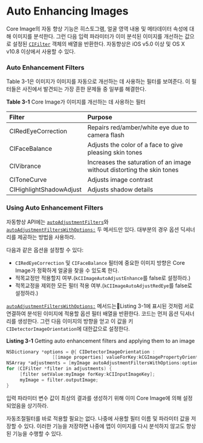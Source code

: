 # Auto Enhancing Images

Core Image의 자동 향상 기능은 히스토그램, 얼굴 영역 내용 및 메타데이터 속성에 대해 이미지를 분석한다. 그런 다음 입력 파라미터가 이미 분석된 이미지를 개선하는 값으로 설정된 [`CIFilter`](https://developer.apple.com/documentation/coreimage/cifilter) 객체의 배열을 반환한다. 자동향상은 iOS v5.0 이상 및 OS X v10.8 이상에서 사용할 수 있다.

### Auto Enhancement Filters

Table 3-1은 이미지가 이미지를 자동으로 개선하는 데 사용하는 필터를 보여준다. 이 필터들은 사진에서 발견되는 가장 흔한 문제들 중 일부를 해결한다.

**Table 3-1** Core Image가 이미지를 개선하는 데 사용하는 필터

| Filter | Purpose |
| :--- | :--- |
| CIRedEyeCorrection | Repairs red/amber/white eye due to camera flash |
| CIFaceBalance | Adjusts the color of a face to give pleasing skin tones |
| CIVibrance | Increases the saturation of an image without distorting the skin tones |
| CIToneCurve | Adjusts image contrast |
| CIHighlightShadowAdjust | Adjusts shadow details |

### Using Auto Enhancement Filters

자동향상 API에는 [`autoAdjustmentFilters`](https://developer.apple.com/documentation/coreimage/ciimage/1645889-autoadjustmentfilters)와 [`autoAdjustmentFiltersWithOptions:`](https://developer.apple.com/documentation/coreimage/ciimage/1437792-autoadjustmentfilters) 두 메서드만 있다. 대부분의 경우 옵션 딕셔너리를 제공하는 방법을 사용하라.

다음과 같은 옵션을 설정할 수 있다:

* `CIRedEyeCorrection` 및 `CIFaceBalance` 필터에 중요한 이미지 방향은 Core Image가 정확하게 얼굴을 찾을 수 있도록 한다.
* 적목교정만 적용할지 여부.\(`kCIImageAutoAdjustEnhance`를 false로 설정하라.\)
* 적목교정을 제외한 모든 필터 적용 여부.\(`kCIImageAutoAdjustRedEye`를 false로 설정하라.\)

[`autoAdjustmentFiltersWithOptions:`](https://developer.apple.com/documentation/coreimage/ciimage/1437792-autoadjustmentfilters) 메서드는Listing 3-1에 표시된 것처럼 서로 연결하여 분석된 이미지에 적용할 옵션 필터 배열을 반환한다. 코드는 먼저 옵션 딕셔너리를 생성한다. 그런 다음 이미지의 방향을 얻고 이 값을 키 `CIDetectorImageOrientation`에 대한값으로 설정한다.

**Listing 3-1**  Getting auto enhancement filters and applying them to an image

```objectivec
NSDictionary *options = @{ CIDetectorImageOrientation :
                 [[image properties] valueForKey:kCGImagePropertyOrientation] };
NSArray *adjustments = [myImage autoAdjustmentFiltersWithOptions:options];
for (CIFilter *filter in adjustments) {
     [filter setValue:myImage forKey:kCIInputImageKey];
     myImage = filter.outputImage;
}
```

입력 파라미터 변수 값이 최상의 결과를 생성하기 위해 이미 Core Image에 의해 설정되었음을 상기하라.

자동조절필터를 바로 적용할 필요는 없다. 나중에 사용할 필터 이름 및 파라미터 값을 저장할 수 있다. 이러한 기능을 저장하면 나중에 앱이 이미지를 다시 분석하지 않고도 향상된 기능을 수행할 수 있다.


